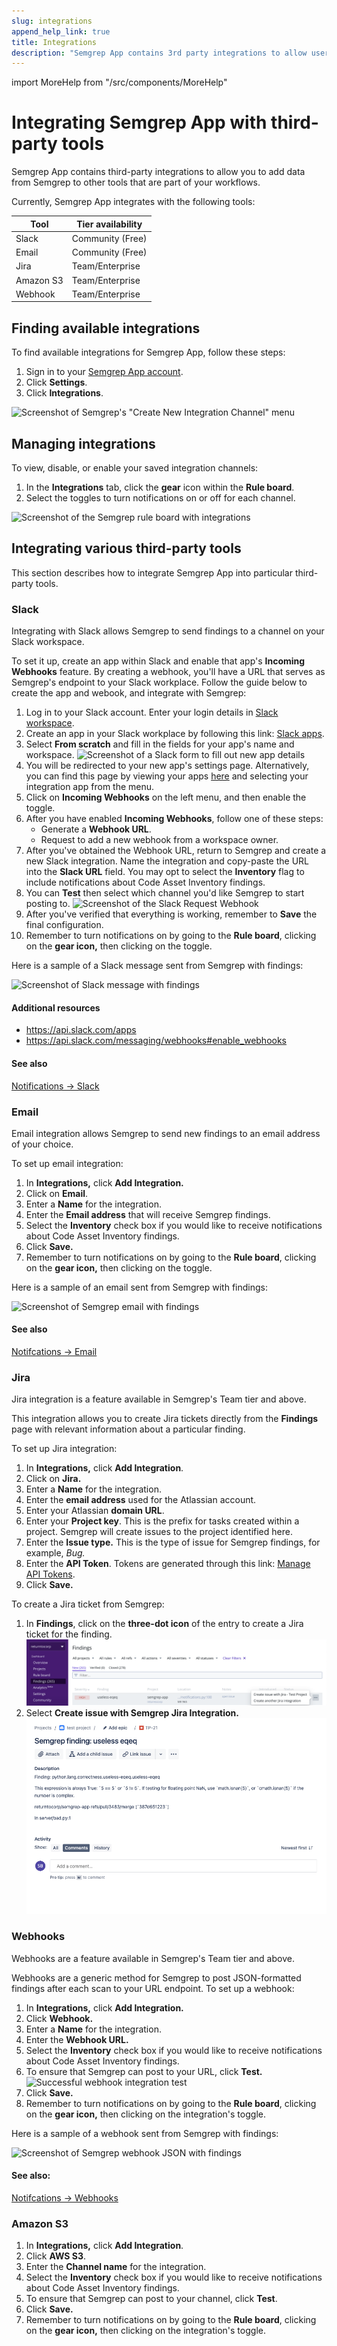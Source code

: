 ```yaml
---
slug: integrations
append_help_link: true
title: Integrations
description: "Semgrep App contains 3rd party integrations to allow users to add data from Semgrep to other tools that are part of their workflows."
---
```


import MoreHelp from "/src/components/MoreHelp"

# Integrating Semgrep App with third-party tools

Semgrep App contains third-party integrations to allow you to add data from Semgrep to other tools that are part of your workflows.

Currently, Semgrep App integrates with the following tools:

| Tool | Tier availability |
| ---- | ---------------- |
| Slack | Community (Free) |
| Email | Community (Free) |
| Jira | Team/Enterprise |
| Amazon S3 | Team/Enterprise |
| Webhook | Team/Enterprise |

## Finding available integrations

To find available integrations for Semgrep App, follow these steps:

1. Sign in to your [Semgrep App account](https://semgrep.dev/).
2. Click **Settings**.
3. Click **Integrations**.

![Screenshot of Semgrep's "Create New Integration Channel" menu](../img/integration-firstview.png)<br />

## Managing integrations

To view, disable, or enable your saved integration channels:

1. In the **Integrations** tab, click the **gear** icon within the **Rule board**.
2. Select the toggles to turn notifications on or off for each channel.

![Screenshot of the Semgrep rule board with integrations](../img/integration-ruleboard.png)<br />

## Integrating various third-party tools

This section describes how to integrate Semgrep App into particular third-party tools.

### Slack

Integrating with Slack allows Semgrep to send findings to a channel on your Slack workspace.

To set it up, create an app within Slack and enable that app's **Incoming Webhooks** feature. By creating a webhook, you'll have a URL that serves as Semgrep's endpoint to your Slack workplace. Follow the guide below to create the app and webook, and integrate with Semgrep:

1. Log in to your Slack account. Enter your login details in [Slack workspace](https://slack.com/workspace-signin).
2. Create an app in your Slack workplace by following this link: [Slack apps](https://api.slack.com/apps?new_app=1).
3. Select **From scratch** and fill in the fields for your app's name and workspace.
![Screenshot of a Slack form to fill out new app details](../img/slack-create-app-name.png)
4. You will be redirected to your new app's settings page. Alternatively, you can find this page by viewing your apps [here](https://api.slack.com/apps) and selecting your integration app from the menu.
5. Click on **Incoming Webhooks** on the left menu, and then enable the toggle.
6. After you have enabled **Incoming Webhooks**, follow one of these steps:
    - Generate a **Webhook URL**.
    - Request to add a new webhook from a workspace owner.
7. After you've obtained the Webhook URL, return to Semgrep and create a new Slack integration. Name the integration and copy-paste the URL into the **Slack URL** field. You may opt to select the **Inventory** flag to include notifications about Code Asset Inventory findings.
8. You can **Test** then select which channel you'd like Semgrep to start posting to.
![Screenshot of the Slack Request Webhook  ](../img/slack-integration-hooktest.png)<br />
9. After you've verified that everything is working, remember to **Save** the final configuration.
10. Remember to turn notifications on by going to the **Rule board**, clicking on the **gear icon,** then clicking on the toggle.

Here is a sample of a Slack message sent from Semgrep with findings:

![Screenshot of Slack message with findings ](../img/slack-semgrep-findings.png)<br />

#### Additional resources

* https://api.slack.com/apps
* https://api.slack.com/messaging/webhooks#enable_webhooks

#### See also

[Notifications -> Slack](notifications.md/#slack)

### Email

Email integration allows Semgrep to send new findings to an email address of your choice.

To set up email integration:

1. In **Integrations,** click **Add Integration.**
2. Click on **Email**.
3. Enter a **Name** for the integration.
4. Enter the **Email address** that will receive Semgrep findings.
5. Select the **Inventory** check box if you would like to receive notifications about Code Asset Inventory findings.
6. Click **Save.**
7. Remember to turn notifications on by going to the **Rule board**, clicking on the **gear icon,** then clicking on the toggle.

Here is a sample of an email sent from Semgrep with findings:

![Screenshot of Semgrep email with findings ](../img/integrations-email-findings.png)<br />

#### See also
[Notifcations -> Email](notifications.md/#email)

### Jira

Jira integration is a feature available in Semgrep's Team tier and above.

This integration allows you to create Jira tickets directly from the **Findings** page with relevant information about a particular finding.

To set up Jira integration:

1. In **Integrations,** click **Add Integration**.
2. Click on **Jira.**
3. Enter a **Name** for the integration.
4. Enter the **email address** used for the Atlassian account.
5. Enter your Atlassian **domain URL**.
6. Enter your **Project key**. This is the prefix for tasks created within a project. Semgrep will create issues to the project identified here.
7. Enter the **Issue type.** This is the type of issue for Semgrep findings, for example, *Bug.*
8. Enter the **API Token**. Tokens are generated through this link: [Manage API Tokens](https://support.atlassian.com/atlassian-account/docs/manage-api-tokens-for-your-atlassian-account).
9. Click **Save.**

To create a Jira ticket from Semgrep:

1. In **Findings**, click on the **three-dot icon** of the entry to create a Jira ticket for the finding.
![Creating a Jira ticket from the Findings page](../img/jira-findings-page.png)<br />
2. Select **Create issue with Semgrep Jira Integration.**
![Output of Jira integration](../img/jira-template.png)


### Webhooks

Webhooks are a feature available in Semgrep's Team tier and above.

Webhooks are a generic method for Semgrep to post JSON-formatted findings after each scan to your URL endpoint.  To set up a webhook:

1. In **Integrations,** click **Add Integration.**
2. Click **Webhook.**
3. Enter a **Name** for the integration.
4. Enter the **Webhook URL.**
5. Select the **Inventory** check box if you would like to receive notifications about Code Asset Inventory findings.
6. To ensure that Semgrep can post to your URL, click **Test.** 
![Successful webhook integration test](../img/webhook-successful-test.png)<br />
7. Click **Save.**
8. Remember to turn notifications on by going to the **Rule board**, clicking on the **gear icon,** then clicking on the integration's toggle.

Here is a sample of a webhook sent from Semgrep with findings:

![Screenshot of Semgrep webhook JSON with findings ](../img/integrations-webhook-findings.png)<br />


#### See also:

[Notifcations -> Webhooks](notifications.md/#webhooks)

### Amazon S3

1. In **Integrations,** click **Add Integration**.
2. Click **AWS S3**.
3. Enter the **Channel name** for the integration.
4. Select the **Inventory** check box if you would like to receive notifications about Code Asset Inventory findings.
5. To ensure that Semgrep can post to your channel, click **Test**.
6. Click **Save.**
7. Remember to turn notifications on by going to the **Rule board**, clicking on the **gear icon,** then clicking on the integration's toggle.

<MoreHelp />
